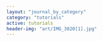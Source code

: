 ```yaml
---
layout: "journal_by_category"
category: "tutorials"
active: tutorials
header-img: "art/IMG_3020[1].jpg"
---
```

